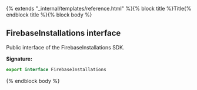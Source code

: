 {% extends "_internal/templates/reference.html" %}{% block title %}Title{% endblock title %}{% block body %}
## FirebaseInstallations interface

Public interface of the FirebaseInstallations SDK.

<b>Signature:</b>

```typescript
export interface FirebaseInstallations 
```
{% endblock body %}
